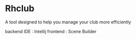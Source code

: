 # Rhclub

A tool designed to help you manage your club more efficiently


backend IDE : Intellij
frontend : Scene Builder
